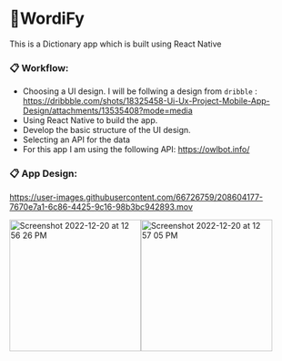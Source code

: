 # 🚀WordiFy
This is a Dictionary app which is built using React Native

### 📋 Workflow:
- Choosing a UI design. I will be follwing a design from ```dribble``` : https://dribbble.com/shots/18325458-Ui-Ux-Project-Mobile-App-Design/attachments/13535408?mode=media
- Using React Native to build the app.
- Develop the basic structure of the UI design.
- Selecting an API for the data 
- For this app I am using the following API: https://owlbot.info/

### 📋 App Design:


https://user-images.githubusercontent.com/66726759/208604177-7670e7a1-6c86-4425-9c16-98b3bc942893.mov

<img width="231" alt="Screenshot 2022-12-20 at 12 56 26 PM" src="https://user-images.githubusercontent.com/66726759/208604224-2126c4dc-0dae-45da-8678-68dade6cfde1.png"><img width="231" alt="Screenshot 2022-12-20 at 12 57 05 PM" src="https://user-images.githubusercontent.com/66726759/208604227-b477acd8-dd30-46c3-922b-e03de3b758c5.png">
